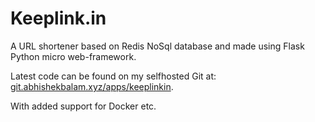 # Keeplink.in

A URL shortener based on Redis NoSql database and made using Flask Python micro web-framework.

Latest code can be found on my selfhosted Git at:
[git.abhishekbalam.xyz/apps/keeplinkin](https://git.abhishekbalam.xyz/apps/keeplinkin).

With added support for Docker etc.
